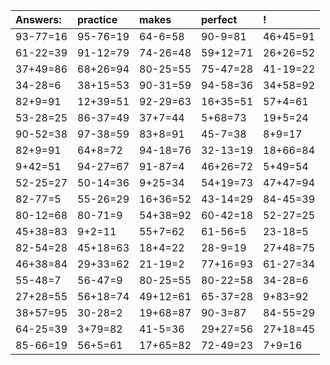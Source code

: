 | Answers: | practice | makes | perfect | ! |
| :--- | :--- | :--- | :--- | :--- |
| 93-77=16 | 95-76=19 | 64-6=58 | 90-9=81 | 46+45=91 | 
| 61-22=39 | 91-12=79 | 74-26=48 | 59+12=71 | 26+26=52 | 
| 37+49=86 | 68+26=94 | 80-25=55 | 75-47=28 | 41-19=22 | 
| 34-28=6 | 38+15=53 | 90-31=59 | 94-58=36 | 34+58=92 | 
| 82+9=91 | 12+39=51 | 92-29=63 | 16+35=51 | 57+4=61 | 
| 53-28=25 | 86-37=49 | 37+7=44 | 5+68=73 | 19+5=24 | 
| 90-52=38 | 97-38=59 | 83+8=91 | 45-7=38 | 8+9=17 | 
| 82+9=91 | 64+8=72 | 94-18=76 | 32-13=19 | 18+66=84 | 
| 9+42=51 | 94-27=67 | 91-87=4 | 46+26=72 | 5+49=54 | 
| 52-25=27 | 50-14=36 | 9+25=34 | 54+19=73 | 47+47=94 | 
| 82-77=5 | 55-26=29 | 16+36=52 | 43-14=29 | 84-45=39 | 
| 80-12=68 | 80-71=9 | 54+38=92 | 60-42=18 | 52-27=25 | 
| 45+38=83 | 9+2=11 | 55+7=62 | 61-56=5 | 23-18=5 | 
| 82-54=28 | 45+18=63 | 18+4=22 | 28-9=19 | 27+48=75 | 
| 46+38=84 | 29+33=62 | 21-19=2 | 77+16=93 | 61-27=34 | 
| 55-48=7 | 56-47=9 | 80-25=55 | 80-22=58 | 34-28=6 | 
| 27+28=55 | 56+18=74 | 49+12=61 | 65-37=28 | 9+83=92 | 
| 38+57=95 | 30-28=2 | 19+68=87 | 90-3=87 | 84-55=29 | 
| 64-25=39 | 3+79=82 | 41-5=36 | 29+27=56 | 27+18=45 | 
| 85-66=19 | 56+5=61 | 17+65=82 | 72-49=23 | 7+9=16 | 
